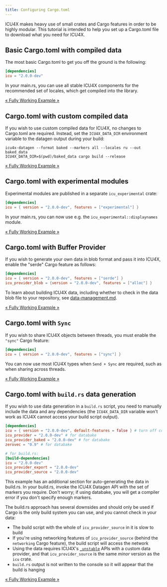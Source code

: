 ```yaml
---
title: Configuring Cargo.toml
---
```




ICU4X makes heavy use of small crates and Cargo features in order to be highly modular. This tutorial is intended to help you set up a Cargo.toml file to download what you need for ICU4X.

## Basic Cargo.toml with compiled data

The most basic Cargo.toml to get you off the ground is the following:

```toml
[dependencies]
icu = "2.0.0-dev"
```

In your main.rs, you can use all stable ICU4X components for the recommended set of locales, which get compiled into the library.

[« Fully Working Example »](https://github.com/unicode-org/icu4x/tree/main/tutorials/./crates/default)

## Cargo.toml with custom compiled data

If you wish to use custom compiled data for ICU4X, no changes to Cargo.toml are required. Instead, set the `ICU4X_DATA_DIR` environment variable to the
datagen output during your build:

```shell
icu4x-datagen --format baked --markers all --locales ru --out baked_data
ICU4X_DATA_DIR=$(pwd)/baked_data cargo build --release
```

[« Fully Working Example »](https://github.com/unicode-org/icu4x/tree/main/tutorials/./crates/custom_compiled)

## Cargo.toml with experimental modules

Experimental modules are published in a separate `icu_experimental` crate:

```toml
[dependencies]
icu = { version = "2.0.0-dev", features = ["experimental"] }
```

In your main.rs, you can now use e.g. the `icu_experimental::displaynames` module.

[« Fully Working Example »](https://github.com/unicode-org/icu4x/tree/main/tutorials/./crates/experimental)

## Cargo.toml with Buffer Provider

If you wish to generate your own data in blob format and pass it into ICU4X, enable the "serde" Cargo feature as follows:

```toml
[dependencies]
icu = { version = "2.0.0-dev", features = ["serde"] }
icu_provider_blob = {version = "2.0.0-dev", features = ["alloc"] }
```

To learn about building ICU4X data, including whether to check in the data blob file to your repository, see [data-management.md](/2_0_beta/tutorials/data-management).

[« Fully Working Example »](https://github.com/unicode-org/icu4x/tree/main/tutorials/./crates/buffer)

## Cargo.toml with `Sync`

If you wish to share ICU4X objects between threads, you must enable the `"sync"` Cargo feature:

```toml
[dependencies]
icu = { version = "2.0.0-dev", features = ["sync"] }
```

You can now use most ICU4X types when `Send + Sync` are required, such as when sharing across threads.

[« Fully Working Example »](https://github.com/unicode-org/icu4x/tree/main/tutorials/./crates/sync)

## Cargo.toml with `build.rs` data generation

If you wish to use data generation in a `build.rs` script, you need to manually include the data and any dependencies (the `ICU4X_DATA_DIR` variable won't work as ICU4X cannot access your build script output).

```toml
[dependencies]
icu = { version = "2.0.0-dev", default-features = false } # turn off compiled_data
icu_provider = "2.0.0-dev" # for databake
icu_provider_baked = "2.0.0-dev" # for databake
zerovec = "0.9" # for databake

# for build.rs:
[build-dependencies]
icu = "2.0.0-dev"
icu_provider_export = "2.0.0-dev"
icu_provider_source = "2.0.0-dev"
```

This example has an additional section for auto-generating the data in build.rs. In your build.rs, invoke the ICU4X Datagen API with the set of markers you require. Don't worry; if using databake, you will get a compiler error if you don't specify enough markers.

The build.rs approach has several downsides and should only be used if Cargo is the only build system you can use, and you cannot check in your data:
* The build script with the whole of `icu_provider_source` in it is slow to build
* If you're using networking features of `icu_provider_source` (behind the `networking` Cargo feature), the build script will access the network
* Using the data requires ICU4X's [`_unstable`](https://docs.rs/icu_provider/2.0.0-beta2/icu_provider/constructors/index.html) APIs with a custom data provider, and that `icu_provider_source` is the same *minor* version as the `icu` crate.
* `build.rs` output is not written to the console so it will appear that the build is hanging

[« Fully Working Example »](https://github.com/unicode-org/icu4x/tree/main/tutorials/./crates/baked)
